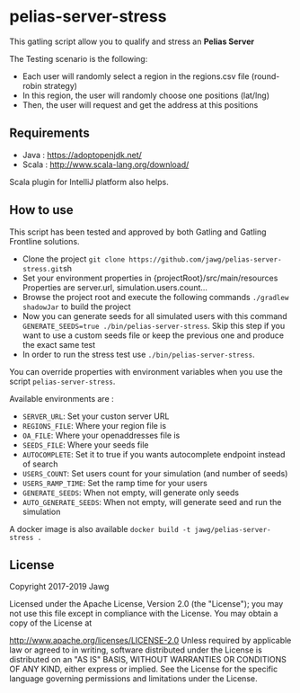 # pelias-server-stress

This gatling script allow you to qualify and stress an **Pelias Server**

The Testing scenario is the following:

-   Each user will randomly select a region in the regions.csv file (round-robin strategy)
-   In this region, the user will randomly choose one positions (lat/lng)
-   Then, the user will request and get the address at this positions

## Requirements

-   Java : <https://adoptopenjdk.net/>
-   Scala : <http://www.scala-lang.org/download/>

Scala plugin for IntelliJ platform also helps.

## How to use

This script has been tested and approved by both Gatling and Gatling Frontline solutions.

-   Clone the project
    `git clone https://github.com/jawg/pelias-server-stress.git`sh
-   Set your environment properties in {projectRoot}/src/main/resources
    Properties are server.url, simulation.users.count...
-   Browse the project root and execute the following commands
    `./gradlew shadowJar` to build the project
-   Now you can generate seeds for all simulated users with this command `GENERATE_SEEDS=true ./bin/pelias-server-stress`. Skip this step if you want to use a custom seeds file or keep the previous one and produce the exact same test
-   In order to run the stress test use `./bin/pelias-server-stress`.

You can override properties with environment variables when you use the script `pelias-server-stress`.

Available environments are :

-    `SERVER_URL`: Set your custon server URL
-    `REGIONS_FILE`: Where your region file is
-    `OA_FILE`: Where your openaddresses file is
-    `SEEDS_FILE`: Where your seeds file
-    `AUTOCOMPLETE`: Set it to true if you wants autocomplete endpoint instead of search
-    `USERS_COUNT`: Set users count for your simulation (and number of seeds)
-    `USERS_RAMP_TIME`: Set the ramp time for your users
-    `GENERATE_SEEDS`: When not empty, will generate only seeds
-    `AUTO_GENERATE_SEEDS`: When not empty, will generate seed and run the simulation

A docker image is also available `docker build -t jawg/pelias-server-stress .`

## License

Copyright 2017-2019 Jawg

Licensed under the Apache License, Version 2.0 (the "License"); you may not use this file except in compliance with the License. You may obtain a copy of the License at

   <http://www.apache.org/licenses/LICENSE-2.0>
Unless required by applicable law or agreed to in writing, software distributed under the License is distributed on an "AS IS" BASIS, WITHOUT WARRANTIES OR CONDITIONS OF ANY KIND, either express or implied. See the License for the specific language governing permissions and limitations under the License.
